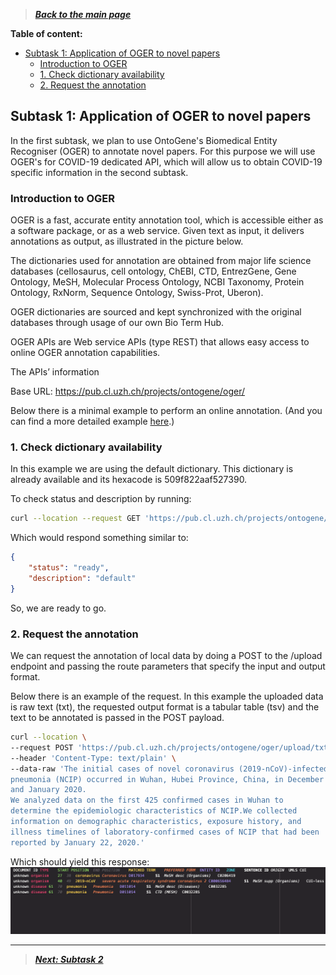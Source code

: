 > [***Back to the main page***](index.md)  

**Table of content:**

- [Subtask 1: Application of OGER to novel papers](#subtask-1-application-of-oger-to-novel-papers)
  - [Introduction to OGER](#introduction-to-oger)
  - [1. Check dictionary availability](#1-check-dictionary-availability)
  - [2. Request the annotation](#2-request-the-annotation)

## Subtask 1: Application of OGER to novel papers

In the first subtask, we plan to use OntoGene's Biomedical Entity Recogniser (OGER) to annotate novel papers. For this purpose we will use OGER's for COVID-19 dedicated API, which will allow us to obtain COVID-19 specific information in the second subtask.

### Introduction to OGER
OGER is a fast, accurate entity annotation tool, which is accessible either as a software package, or as a web service. Given text as input, it delivers annotations as output, as illustrated in the picture below.

The dictionaries used for annotation are obtained from major life science databases (cellosaurus, cell ontology, ChEBI, CTD, EntrezGene, Gene Ontology, MeSH, Molecular Process Ontology, NCBI Taxonomy, Protein Ontology, RxNorm, Sequence Ontology, Swiss-Prot, Uberon).

OGER dictionaries are sourced and kept synchronized with the original databases through usage of our own Bio Term Hub.

OGER APIs are Web service APIs (type REST) that allows easy access to online OGER annotation capabilities.

The APIs’ information

Base URL: https://pub.cl.uzh.ch/projects/ontogene/oger/

Below there is a minimal example to perform an online annotation. (And you can find a more detailed example [here](https://covid19.nlp.idsia.ch/oger-rest.html).)

### 1. Check dictionary availability
In this example we are using the default dictionary. This dictionary is already available and its hexacode is 509f822aaf527390.

To check status and description by running:

```sh
curl --location --request GET 'https://pub.cl.uzh.ch/projects/ontogene/oger/dict/509f822aaf527390/status'
```

Which would respond something similar to:
```json
{
    "status": "ready",
    "description": "default"
}
```

So, we are ready to go.


### 2. Request the annotation

We can request the annotation of local data by doing a POST to the /upload endpoint and passing the route parameters that specify the input and output format.

Below there is an example of the request. In this example the uploaded data is raw text (txt), the requested output format is a tabular table (tsv) and the text to be annotated is passed in the POST payload.

```sh
curl --location \
--request POST 'https://pub.cl.uzh.ch/projects/ontogene/oger/upload/txt/tsv?dict=509f822aaf527390' \
--header 'Content-Type: text/plain' \
--data-raw 'The initial cases of novel coronavirus (2019-nCoV)-infected 
pneumonia (NCIP) occurred in Wuhan, Hubei Province, China, in December 2019 
and January 2020.
We analyzed data on the first 425 confirmed cases in Wuhan to
determine the epidemiologic characteristics of NCIP.We collected
information on demographic characteristics, exposure history, and
illness timelines of laboratory-confirmed cases of NCIP that had been
reported by January 22, 2020.'
```

Which should yield this response:   
![OGER response](./img/response.png)

----------------

> [***Next: Subtask 2***](task2.md)